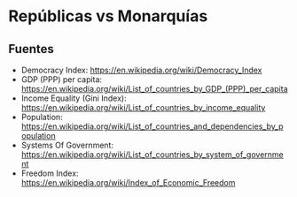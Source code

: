 # Repúblicas vs Monarquías

## Fuentes

+ Democracy Index: https://en.wikipedia.org/wiki/Democracy_Index
+ GDP (PPP) per capita: https://en.wikipedia.org/wiki/List_of_countries_by_GDP_(PPP)_per_capita
+ Income Equality (Gini Index): https://en.wikipedia.org/wiki/List_of_countries_by_income_equality
+ Population: https://en.wikipedia.org/wiki/List_of_countries_and_dependencies_by_population
+ Systems Of Government: https://en.wikipedia.org/wiki/List_of_countries_by_system_of_government
+ Freedom Index: https://en.wikipedia.org/wiki/Index_of_Economic_Freedom